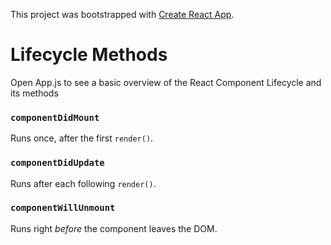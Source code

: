 This project was bootstrapped with [Create React App](https://github.com/facebook/create-react-app).

# Lifecycle Methods

Open App.js to see a basic overview of the React Component Lifecycle and its methods

### `componentDidMount`

Runs once, after the first `render()`. 

### `componentDidUpdate`

Runs after each following `render()`.

### `componentWillUnmount`

Runs right _before_ the component leaves the DOM.